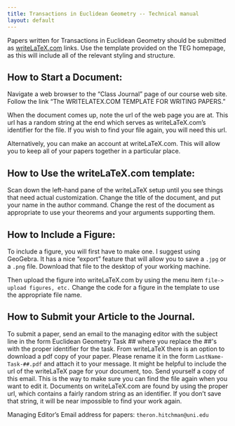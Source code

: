 ```yaml
---
title: Transactions in Euclidean Geometry -- Technical manual
layout: default
---
```


Papers written for Transactions in Euclidean Geometry should be submitted as
[writeLaTeX.com](http://www.writelatex.com) links. Use the template provided on
the TEG homepage, as this will include all of the relevant styling and structure.

## How to Start a Document:

Navigate a web browser to the “Class Journal” page of our course web site.
Follow the link “The WRITELATEX.COM TEMPLATE FOR WRITING PAPERS.”

When the document comes up, note the url of the web page you are at. This url
has a random string at the end which serves as writeLaTeX.com’s identifier for
the file. If you wish to find your file again, you will need this url.

Alternatively, you can make an account at writeLaTeX.com. This will allow you
to keep all of your papers together in a particular place.

## How to Use the writeLaTeX.com template:

Scan down the left-hand pane of the writeLaTeX setup until you see things that
need actual customization. Change the title of the document, and put your name
in the author command. Change the rest of the document as appropriate to use
your theorems and your arguments supporting them.

## How to Include a Figure:

To include a figure, you will first have to make one. I suggest using GeoGebra.
It has a nice “export” feature that will allow you to save a `.jpg` or a `.png`
file. Download that file to the desktop of your working machine.

Then upload the figure into writeLaTeX.com by using the menu item
`file-> upload figures, etc.` Change the code for a figure in the template to
use the appropriate file name.

## How to Submit your Article to the Journal.

To submit a paper, send an email to the managing editor with the subject line
in the form Euclidean Geometry Task ## where you replace the ##'s with the
proper identifier for the task. From writeLaTeX there is an option to download a
pdf copy of your paper. Please rename it in the form `LastName-Task-##.pdf` and
attach it to your message. It might be helpful to include the url of the
writeLaTeX page for your document, too. Send yourself a copy of this email.
This is the way to make sure you can find the file again when you want to edit
it. Documents on writeLaTeX.com are found by using the proper url, which
contains a fairly random string as an identifier. If you don’t save that string,
it will be near impossible to find your work again.

Managing Editor’s Email address for papers: `theron.hitchman@uni.edu`

